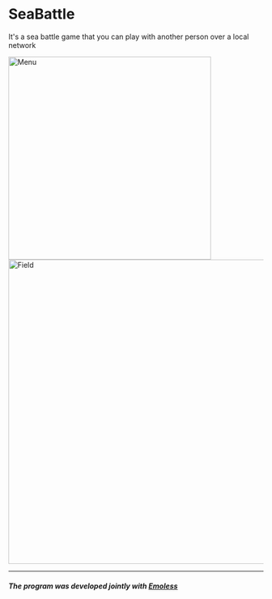 # SeaBattle
It's a sea battle game that you can play with another person over a local network

<img src="https://github.com/LLIEPJIOK/SeaBattle/raw/master/resources/images/menu.png" alt="Menu" width="400"/>

<img src="https://github.com/LLIEPJIOK/SeaBattle/blob/master/resources/images/gameField.png" alt="Field" width="600"/>

---
#### _The program was developed jointly with <a href="https://github.com/Emoless">Emoless</a>_
